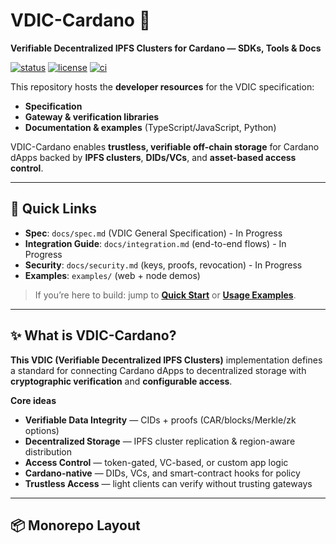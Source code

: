 # VDIC-Cardano 🧩
**Verifiable Decentralized IPFS Clusters for Cardano — SDKs, Tools & Docs**

[![status](https://img.shields.io/badge/status-draft--v1.0.0-64748b.svg)](#)
[![license](https://img.shields.io/badge/license-MIT-22c55e.svg)](LICENSE)
[![ci](https://img.shields.io/badge/ci-gh--actions-3b82f6.svg)](#)

This repository hosts the **developer resources** for the VDIC specification:
- **Specification** 
- **Gateway & verification libraries**
- **Documentation & examples** (TypeScript/JavaScript, Python)

VDIC-Cardano enables **trustless, verifiable off-chain storage** for Cardano dApps backed by **IPFS clusters**, **DIDs/VCs**, and **asset-based access control**.

---

## 🔗 Quick Links
- **Spec**: `docs/spec.md` (VDIC General Specification) - In Progress
- **Integration Guide**: `docs/integration.md` (end-to-end flows)  - In Progress
- **Security**: `docs/security.md` (keys, proofs, revocation)  - In Progress
- **Examples**: `examples/` (web + node demos)

> If you’re here to build: jump to **[Quick Start](#-quick-start)** or **[Usage Examples](#-usage-examples)**.

---

## ✨ What is VDIC-Cardano?
**This VDIC (Verifiable Decentralized IPFS Clusters)** implementation defines a standard for connecting Cardano dApps to decentralized storage with **cryptographic verification** and **configurable access**.

**Core ideas**
- **Verifiable Data Integrity** — CIDs + proofs (CAR/blocks/Merkle/zk options)
- **Decentralized Storage** — IPFS cluster replication & region-aware distribution
- **Access Control** — token-gated, VC-based, or custom app logic
- **Cardano-native** — DIDs, VCs, and smart-contract hooks for policy
- **Trustless Access** — light clients can verify without trusting gateways

---

## 📦 Monorepo Layout
